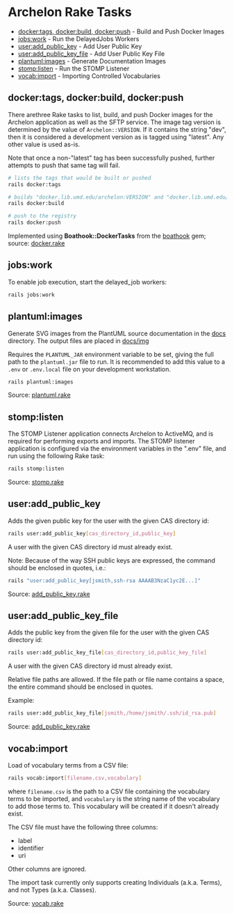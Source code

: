 # Archelon Rake Tasks

* [docker:tags, docker:build, docker:push](#dockertags-dockerbuild-dockerpush) - Build and Push Docker Images
* [jobs:work](#jobswork) - Run the DelayedJobs Workers
* [user:add_public_key](#useradd_public_key) - Add User Public Key
* [user:add_public_key_file](#useradd_public_key_file) - Add User Public Key File
* [plantuml:images](#plantumlimages) - Generate Documentation Images
* [stomp:listen](#stomplisten) - Run the STOMP Listener
* [vocab:import](#vocabimport) - Importing Controlled Vocabularies

## docker:tags, docker:build, docker:push

There arethree Rake tasks to list, build, and push Docker images for the Archelon
application as well as the SFTP service. The image tag version is determined
by the value of `Archelon::VERSION`. If it contains the string "dev", then
it is considered a development version as is tagged using "latest". Any other
value is used as-is.

Note that once a non-"latest" tag has been successfully pushed, further attempts
to push that same tag will fail.

```bash
# lists the tags that would be built or pushed
rails docker:tags

# builds "docker.lib.umd.edu/archelon:VERSION" and "docker.lib.umd.edu/archelon-sftp:VERSION"
rails docker:build

# push to the registry
rails docker:push
```

Implemented using **Boathook::DockerTasks** from the [boathook](https://github.com/umd-lib/boathook) gem; source: [docker.rake](../lib/tasks/docker.rake)

## jobs:work

To enable job execution, start the delayed_job workers:

```bash
rails jobs:work
```

## plantuml:images

Generate SVG images from the PlantUML source documentation in the [docs](../docs)
directory. The output files are placed in [docs/img](../docs/img)

Requires the `PLANTUML_JAR` environment variable to be set, giving the full path
to the `plantuml.jar` file to run. It is recommended to add this value to a
`.env` or `.env.local` file on your development workstation.

```bash
rails plantuml:images
```

Source: [plantuml.rake](../lib/tasks/plantuml.rake)

## stomp:listen

The STOMP Listener application connects Archelon to ActiveMQ, and is required
for performing exports and imports. The STOMP listener application is configured
via the environment variables in the ".env" file, and run using the following
Rake task:

```bash
rails stomp:listen
```

Source: [stomp.rake](../lib/tasks/stomp.rake)

## user:add_public_key

Adds the given public key for the user with the given CAS directory id:

```bash
rails user:add_public_key[cas_directory_id,public_key]
```

A user with the given CAS directory id must already exist.

Note: Because of the way SSH public keys are expressed, the command
should be enclosed in quotes, i.e.:

```bash
rails "user:add_public_key[jsmith,ssh-rsa AAAAB3NzaC1yc2E...]"
```

Source: [add_public_key.rake](../lib/tasks/add_public_key.rake)

## user:add_public_key_file

Adds the public key from the given file for the user with the given CAS
directory id:

```bash
rails user:add_public_key_file[cas_directory_id,public_key_file]
```

A user with the given CAS directory id must already exist.

Relative file paths are allowed. If the file path or file name contains
a space, the entire command should be enclosed in quotes.

Example:

```bash
rails user:add_public_key_file[jsmith,/home/jsmith/.ssh/id_rsa.pub]
```

Source: [add_public_key.rake](../lib/tasks/add_public_key.rake)

## vocab:import

Load of vocabulary terms from a CSV file:

```bash
rails vocab:import[filename.csv,vocabulary]
```

where `filename.csv` is the path to a CSV file containing the vocabulary terms
to be imported, and `vocabulary` is the string name of the vocabulary to add
those terms to. This vocabulary will be created if it doesn't already exist.

The CSV file must have the following three columns:

* label
* identifier
* uri

Other columns are ignored.

The import task currently only supports creating Individuals (a.k.a. Terms),
and not Types (a.k.a. Classes).

Source: [vocab.rake](../lib/tasks/vocab.rake)
